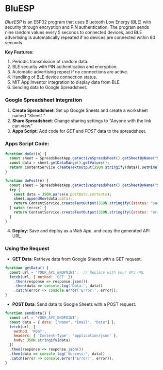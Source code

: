 # BluESP

*BlueESP* is an ESP32 program that uses Bluetooth Low Energy (BLE) with security through encryption and PIN authentication. The program sends nine random values every 5 seconds to connected devices, and BLE advertising is automatically repeated if no devices are connected within 60 seconds.

**Key Features:**
1. Periodic transmission of random data.
2. BLE security with PIN authentication and encryption.
3. Automatic advertising repeat if no connections are active.
4. Handling of BLE device connection status.
5. MIT App Inventor integration to display data from BLE.
6. Sending data to Google Spreadsheet.

### Google Spreadsheet Integration

1. **Create Spreadsheet**: Set up Google Sheets and create a worksheet named "Sheet1."
2. **Share Spreadsheet**: Change sharing settings to "Anyone with the link can view."
3. **Apps Script**: Add code for *GET* and *POST* data to the spreadsheet.

### Apps Script Code:
```javascript
function doGet(e) {
  const sheet = SpreadsheetApp.getActiveSpreadsheet().getSheetByName("Sheet1");
  const data = sheet.getDataRange().getValues();
  return ContentService.createTextOutput(JSON.stringify(data)).setMimeType(ContentService.MimeType.JSON);
}

function doPost(e) {
  const sheet = SpreadsheetApp.getActiveSpreadsheet().getSheetByName("Sheet1");
  try {
    const data = JSON.parse(e.postData.contents);
    sheet.appendRow(data.data);
    return ContentService.createTextOutput(JSON.stringify({status: "success"})).setMimeType(ContentService.MimeType.JSON);
  } catch (error) {
    return ContentService.createTextOutput(JSON.stringify({status: "error", message: error.toString()})).setMimeType(ContentService.MimeType.JSON);
  }
}
```

4. **Deploy**: Save and deploy as a *Web App*, and copy the generated API URL.

### Using the Request

- **GET Data**: Retrieve data from Google Sheets with a GET request.

```javascript
function getData() {
  const url = 'YOUR_API_ENDPOINT';  // Replace with your API URL
  fetch(url, { method: 'GET' })
    .then(response => response.json())
    .then(data => console.log('Data:', data))
    .catch(error => console.error('Error:', error));
}
```

- **POST Data**: Send data to Google Sheets with a POST request.

```javascript
function sendData() {
  const url = 'YOUR_API_ENDPOINT';
  const data = { data: ["Name", "Email", "Date"] };
  fetch(url, {
    method: 'POST',
    headers: { 'Content-Type': 'application/json' },
    body: JSON.stringify(data)
  })
  .then(response => response.json())
  .then(data => console.log('Success:', data))
  .catch(error => console.error('Error:', error));
}
```
